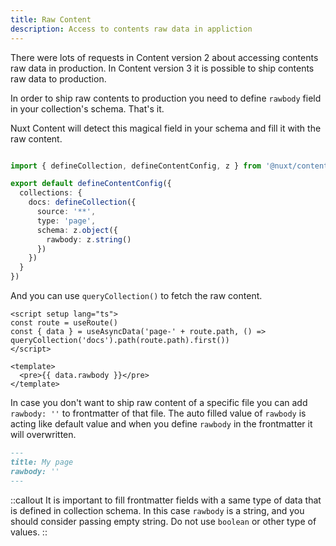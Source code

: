 ```yaml
---
title: Raw Content
description: Access to contents raw data in appliction
---
```


There were lots of requests in Content version 2 about accessing contents raw data in production. In Content version 3 it is possible to ship contents raw data to production.

In order to ship raw contents to production you need to define `rawbody` field in your collection's schema. That's it.

Nuxt Content will detect this magical field in your schema and fill it with the raw content.

```ts [content.config.ts]

import { defineCollection, defineContentConfig, z } from '@nuxt/content'

export default defineContentConfig({
  collections: {
    docs: defineCollection({
      source: '**',
      type: 'page',
      schema: z.object({
        rawbody: z.string()
      })
    })
  }
})
```

And you can use `queryCollection()` to fetch the raw content.

```vue [pages/index.vue]
<script setup lang="ts">
const route = useRoute()
const { data } = useAsyncData('page-' + route.path, () => queryCollection('docs').path(route.path).first())
</script>

<template>
  <pre>{{ data.rawbody }}</pre>
</template>
```

In case you don't want to ship raw content of a specific file you can add `rawbody: ''` to frontmatter of that file. The auto filled value of `rawbody` is acting like default value and when you define `rawbody` in the frontmatter it will overwritten.

```md [content.md]
---
title: My page
rawbody: ''
---

```

::callout
It is important to fill frontmatter fields with a same type of data that is defined in collection schema. In this case `rawbody` is a string, and you should consider passing empty string. Do not use `boolean` or other type of values.
::
